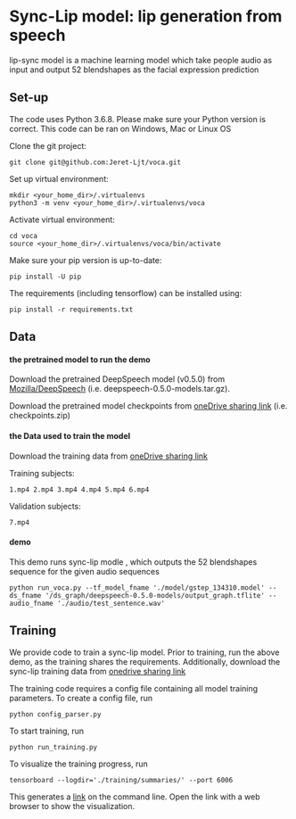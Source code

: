 # Sync-Lip model: lip generation from speech

lip-sync model is a machine learning model which take people audio as input and output 52 blendshapes as the facial expression prediction

## Set-up

The code uses Python 3.6.8. Please make sure your Python version is correct. This code can be ran on Windows, Mac or Linux OS

Clone the git project:
```
git clone git@github.com:Jeret-Ljt/voca.git
```

Set up virtual environment:
```
mkdir <your_home_dir>/.virtualenvs
python3 -m venv <your_home_dir>/.virtualenvs/voca
```

Activate virtual environment:
```
cd voca
source <your_home_dir>/.virtualenvs/voca/bin/activate
```

Make sure your pip version is up-to-date:
```
pip install -U pip
```

The requirements (including tensorflow) can be installed using:
```
pip install -r requirements.txt
```
## Data

#### the pretrained model to run the demo 

Download the pretrained DeepSpeech model (v0.5.0) from [Mozilla/DeepSpeech](https://github.com/mozilla/DeepSpeech/releases/download/v0.5.0/deepspeech-0.5.0-models.tar.gz) (i.e. deepspeech-0.5.0-models.tar.gz).


Download the pretrained model checkpoints from [oneDrive sharing link](https://connecthkuhk-my.sharepoint.com/:u:/g/personal/ljt2021_connect_hku_hk/Eci3joLLQjhHghxLkG45lXQBVphilHSH9_0v9wJZNzBjXg?e=RKa4ip) (i.e. checkpoints.zip)

#### the Data used to train the model

Download the training data from [oneDrive sharing link](https://connecthkuhk-my.sharepoint.com/:u:/g/personal/ljt2021_connect_hku_hk/Ecxv2d31RiNNjbKLX6XUwBoBicmQlWoozky_UspqLiCXsg?e=dXH1LG)

Training subjects:
```
1.mp4 2.mp4 3.mp4 4.mp4 5.mp4 6.mp4
```

Validation subjects:
```
7.mp4
```


#### demo

This demo runs sync-lip modle , which outputs the 52 blendshapes sequence for the given audio sequences
```
python run_voca.py --tf_model_fname './model/gstep_134310.model' --ds_fname '/ds_graph/deepspeech-0.5.0-models/output_graph.tflite' --audio_fname './audio/test_sentence.wav'
```
## Training

We provide code to train a sync-lip model. Prior to training, run the above demo, as the training shares the requirements.
Additionally, download the sync-lip training data from [onedrive sharing link](https://connecthkuhk-my.sharepoint.com/:u:/g/personal/ljt2021_connect_hku_hk/Ecxv2d31RiNNjbKLX6XUwBoBicmQlWoozky_UspqLiCXsg?e=dXH1LG)

The training code requires a config file containing all model training parameters. To create a config file, run
```
python config_parser.py
```

To start training, run
```
python run_training.py
```

To visualize the training progress, run
```
tensorboard --logdir='./training/summaries/' --port 6006
```
This generates a [link](http://localhost:6006/) on the command line.  Open the link with a web browser to show the visualization.






